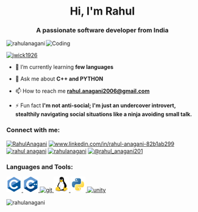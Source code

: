 <h1 align="center">Hi, I'm Rahul</h1>
<h3 align="center">A passionate software developer from India</h3>
<img align="right" alt="Coding" width="400" src="https://cdn.dribbble.com/users/1162077/screenshots/3848914/media/7ed7d5ca074b48b328150e5a231e8d1f.gif">
<p align="left"> <img src="https://komarev.com/ghpvc/?username=rahulanagani&label=Profile%20views&color=0e75b6&style=flat" alt="rahulanagani" /> </p>

<p align="left"> <a href="https://x.com/RahulAnagani" target="blank"><img src="https://img.shields.io/twitter/follow/jwick1926?logo=twitter&style=for-the-badge" alt="jwick1926" /></a> </p>

- 🌱 I’m currently learning **few languages**

- 💬 Ask me about **C++ and PYTHON**

- 📫 How to reach me **rahul.anagani2006@gmail.com**

- ⚡ Fun fact  **I'm not anti-social; I'm just an undercover introvert, stealthily navigating social situations like a ninja avoiding small talk.**

<h3 align="left">Connect with me:</h3>
<p align="left">
<a href="https://x.com/RahulAnagani" target="blank"><img align="center" src="https://raw.githubusercontent.com/rahuldkjain/github-profile-readme-generator/master/src/images/icons/Social/twitter.svg" alt="RahulAnagani" height="30" width="40" /></a>
<a href="www.linkedin.com/in/rahul-anagani-82b1ab299" target="blank"><img align="center" src="https://raw.githubusercontent.com/rahuldkjain/github-profile-readme-generator/master/src/images/icons/Social/linked-in-alt.svg" alt="www.linkedin.com/in/rahul-anagani-82b1ab299" height="30" width="40" /></a>
<a href="https://www.facebook.com/rahul.anagani.5" target="blank"><img align="center" src="https://raw.githubusercontent.com/rahuldkjain/github-profile-readme-generator/master/src/images/icons/Social/facebook.svg" alt="rahul anagani" height="30" width="40" /></a>
<a href="https://instagram.com/rahulanagani" target="blank"><img align="center" src="https://raw.githubusercontent.com/rahuldkjain/github-profile-readme-generator/master/src/images/icons/Social/instagram.svg" alt="rahulanagani" height="30" width="40" /></a>
<a href="https://www.hackerrank.com/profile/rahul_anagani201" target="blank"><img align="center" src="https://raw.githubusercontent.com/rahuldkjain/github-profile-readme-generator/master/src/images/icons/Social/hackerrank.svg" alt="@rahul_anagani201" height="30" width="40" /></a>
</p>

<h3 align="left">Languages and Tools:</h3>
<p align="left"> <a href="https://www.cprogramming.com/" target="_blank" rel="noreferrer"> <img src="https://raw.githubusercontent.com/devicons/devicon/master/icons/c/c-original.svg" alt="c" width="40" height="40"/> </a> <a href="https://www.w3schools.com/cpp/" target="_blank" rel="noreferrer"> <img src="https://raw.githubusercontent.com/devicons/devicon/master/icons/cplusplus/cplusplus-original.svg" alt="cplusplus" width="40" height="40"/> </a> <a href="https://git-scm.com/" target="_blank" rel="noreferrer"> <img src="https://www.vectorlogo.zone/logos/git-scm/git-scm-icon.svg" alt="git" width="40" height="40"/> </a> <a href="https://www.linux.org/" target="_blank" rel="noreferrer"> <img src="https://raw.githubusercontent.com/devicons/devicon/master/icons/linux/linux-original.svg" alt="linux" width="40" height="40"/> </a> <a href="https://www.python.org" target="_blank" rel="noreferrer"> <img src="https://raw.githubusercontent.com/devicons/devicon/master/icons/python/python-original.svg" alt="python" width="40" height="40"/> </a> <a href="https://unity.com/" target="_blank" rel="noreferrer"> <img src="https://www.vectorlogo.zone/logos/unity3d/unity3d-icon.svg" alt="unity" width="40" height="40"/> </a> </p>

<p><img align="center" src="https://github-readme-stats.vercel.app/api/top-langs?username=rahulanagani&show_icons=true&locale=en&layout=compact" alt="rahulanagani" /></p> 
